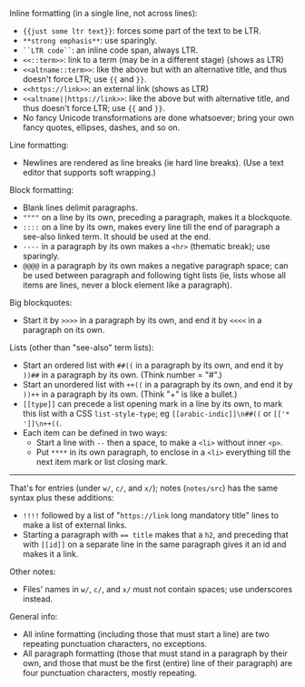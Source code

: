 Inline formatting (in a single line, not across lines):
- `{{just some ltr text}}`: forces some part of the text to be LTR.
- `**strong emphasis**`: use sparingly.
- ```` ``LTR code`` ````: an inline code span, always LTR.
- `<<::term>>`: link to a term (may be in a different stage) (shows as LTR)
- `<<altname::term>>`: like the above but with an alternative title, and thus doesn't force LTR; use `{{` and `}}`.
- `<<https://link>>`: an external link (shows as LTR)
- `<<altname||https://link>>`: like the above but with alternative title, and thus doesn't force LTR; use `{{` and `}}`.
- No fancy Unicode transformations are done whatsoever; bring your own fancy quotes, ellipses, dashes, and so on.

Line formatting:
- Newlines are rendered as line breaks (ie hard line breaks). (Use a text editor that supports soft wrapping.)

Block formatting:
- Blank lines delimit paragraphs.
- `""""` on a line by its own, preceding a paragraph, makes it a blockquote.
- `::::` on a line by its own, makes every line till the end of paragraph a see-also linked term. It should be used at the end.
- `----` in a paragraph by its own makes a `<hr>` (thematic break); use sparingly.
- `@@@@` in a paragraph by its own makes a negative paragraph space; can be used between paragraph and following tight lists
  (ie, lists whose all items are lines, never a block element like a paragraph).

Big blockquotes:
- Start it by `>>>>` in a paragraph by its own, and end it by `<<<<` in a paragraph on its own.

Lists (other than "see-also" term lists):
- Start an ordered list with `##((` in a paragraph by its own, and end it by `))##` in a paragraph by its own. (Think number = "#".)
- Start an unordered list with `++((` in a paragraph by its own, and end it by `))++` in a paragraph by its own. (Think "+" is like a bullet.)
- `[[type]]` can precede a list opening mark in a line by its own, to mark this list with a CSS `list-style-type`;
  eg `[[arabic-indic]]\n##((` or `[['* ']]\n++((`.
- Each item can be defined in two ways:
  - Start a line with `--` then a space, to make a `<li>` without inner `<p>`.
  - Put `****` in its own paragraph, to enclose in a `<li>` everything till the next item mark or list closing mark.

---

That's for entries (under `w/`, `c/`, and `x/`); notes (`notes/src`) has the same syntax plus these additions:
- `!!!!` followed by a list of "`https://link` long mandatory title" lines to make a list of external links.
- Starting a paragraph with `== title` makes that a `h2`, and preceding that with `[[id]]` on a separate line in the same
  paragraph gives it an id and makes it a link.

Other notes:
- Files' names in `w/`, `c/`, and `x/` must not contain spaces; use underscores instead.

General info:
- All inline formatting (including those that must start a line) are two repeating punctuation characters, no exceptions.
- All paragraph formatting (those that must stand in a paragraph by their own, and those that must be the first (entire)
  line of their paragraph) are four punctuation characters, mostly repeating.

